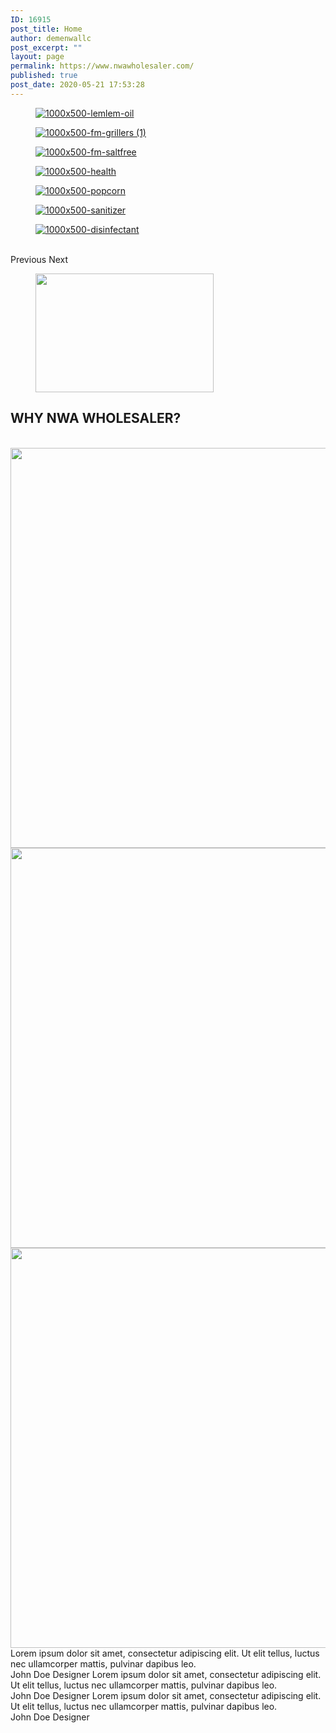 ```yaml
---
ID: 16915
post_title: Home
author: demenwallc
post_excerpt: ""
layout: page
permalink: https://www.nwawholesaler.com/
published: true
post_date: 2020-05-21 17:53:28
---
```

<a data-elementor-open-lightbox="yes" data-elementor-lightbox-slideshow="0e6edce" data-elementor-lightbox-title="1000x500-lemlem-oil" href="https://www.nwawholesaler.com/wp-content/uploads/2020/05/1000x500-lemlem-oil.jpg"><figure><img src="https://www.nwawholesaler.com/wp-content/uploads/2020/05/1000x500-lemlem-oil.jpg" alt="1000x500-lemlem-oil" /></figure></a><a data-elementor-open-lightbox="yes" data-elementor-lightbox-slideshow="0e6edce" data-elementor-lightbox-title="1000x500-fm-grillers (1)" href="https://www.nwawholesaler.com/wp-content/uploads/2020/05/1000x500-fm-grillers-1.jpg"><figure><img src="https://www.nwawholesaler.com/wp-content/uploads/2020/05/1000x500-fm-grillers-1.jpg" alt="1000x500-fm-grillers (1)" /></figure></a><a data-elementor-open-lightbox="yes" data-elementor-lightbox-slideshow="0e6edce" data-elementor-lightbox-title="1000x500-fm-saltfree" href="https://www.nwawholesaler.com/wp-content/uploads/2020/05/1000x500-fm-saltfree.jpg"><figure><img src="https://www.nwawholesaler.com/wp-content/uploads/2020/05/1000x500-fm-saltfree.jpg" alt="1000x500-fm-saltfree" /></figure></a><a data-elementor-open-lightbox="yes" data-elementor-lightbox-slideshow="0e6edce" data-elementor-lightbox-title="1000x500-health" href="https://www.nwawholesaler.com/wp-content/uploads/2020/05/1000x500-health.jpg"><figure><img src="https://www.nwawholesaler.com/wp-content/uploads/2020/05/1000x500-health.jpg" alt="1000x500-health" /></figure></a><a data-elementor-open-lightbox="yes" data-elementor-lightbox-slideshow="0e6edce" data-elementor-lightbox-title="1000x500-popcorn" href="https://www.nwawholesaler.com/wp-content/uploads/2020/05/1000x500-popcorn.jpg"><figure><img src="https://www.nwawholesaler.com/wp-content/uploads/2020/05/1000x500-popcorn.jpg" alt="1000x500-popcorn" /></figure></a><a data-elementor-open-lightbox="yes" data-elementor-lightbox-slideshow="0e6edce" data-elementor-lightbox-title="1000x500-sanitizer" href="https://www.nwawholesaler.com/wp-content/uploads/2020/05/1000x500-sanitizer.jpg"><figure><img src="https://www.nwawholesaler.com/wp-content/uploads/2020/05/1000x500-sanitizer.jpg" alt="1000x500-sanitizer" /></figure></a><a data-elementor-open-lightbox="yes" data-elementor-lightbox-slideshow="0e6edce" data-elementor-lightbox-title="1000x500-disinfectant" href="https://www.nwawholesaler.com/wp-content/uploads/2020/05/1000x500-disinfectant.jpg"><figure><img src="https://www.nwawholesaler.com/wp-content/uploads/2020/05/1000x500-disinfectant.jpg" alt="1000x500-disinfectant" /></figure></a>			
						Previous
						Next
			<figure class='gallery-item'>
				<a data-elementor-open-lightbox="yes" data-elementor-lightbox-slideshow="5f5cca6" data-elementor-lightbox-title="banner1" href='https://www.nwawholesaler.com/wp-content/uploads/2020/05/banner1.png'><img width="285" height="190" src="https://www.nwawholesaler.com/wp-content/uploads/2020/05/banner1-285x190.png" alt="" /></a>
			</figure>
			<h2>WHY NWA WHOLESALER?</h2>		
										<img width="640" height="640" src="https://www.nwawholesaler.com/wp-content/uploads/2020/05/Boxes.png" alt="" srcset="https://www.nwawholesaler.com/wp-content/uploads/2020/05/Boxes.png 700w, https://www.nwawholesaler.com/wp-content/uploads/2020/05/Boxes-300x300.png 300w, https://www.nwawholesaler.com/wp-content/uploads/2020/05/Boxes-600x600.png 600w, https://www.nwawholesaler.com/wp-content/uploads/2020/05/Boxes-100x100.png 100w, https://www.nwawholesaler.com/wp-content/uploads/2020/05/Boxes-64x64.png 64w" sizes="(max-width: 640px) 100vw, 640px" />											
										<img width="640" height="640" src="https://www.nwawholesaler.com/wp-content/uploads/2020/05/afford.png" alt="" srcset="https://www.nwawholesaler.com/wp-content/uploads/2020/05/afford.png 700w, https://www.nwawholesaler.com/wp-content/uploads/2020/05/afford-300x300.png 300w, https://www.nwawholesaler.com/wp-content/uploads/2020/05/afford-600x600.png 600w, https://www.nwawholesaler.com/wp-content/uploads/2020/05/afford-100x100.png 100w, https://www.nwawholesaler.com/wp-content/uploads/2020/05/afford-64x64.png 64w" sizes="(max-width: 640px) 100vw, 640px" />											
										<img width="640" height="640" src="https://www.nwawholesaler.com/wp-content/uploads/2020/05/wide.png" alt="" srcset="https://www.nwawholesaler.com/wp-content/uploads/2020/05/wide.png 700w, https://www.nwawholesaler.com/wp-content/uploads/2020/05/wide-300x300.png 300w, https://www.nwawholesaler.com/wp-content/uploads/2020/05/wide-600x600.png 600w, https://www.nwawholesaler.com/wp-content/uploads/2020/05/wide-100x100.png 100w, https://www.nwawholesaler.com/wp-content/uploads/2020/05/wide-64x64.png 64w" sizes="(max-width: 640px) 100vw, 640px" />											
							Lorem ipsum dolor sit amet, consectetur adipiscing elit. Ut elit tellus, luctus nec ullamcorper mattis, pulvinar dapibus leo.
							<img src="https://www.nwawholesaler.com/wp-content/plugins/elementor/assets/images/placeholder.png" title="" alt="" />						
														John Doe
																						Designer
							Lorem ipsum dolor sit amet, consectetur adipiscing elit. Ut elit tellus, luctus nec ullamcorper mattis, pulvinar dapibus leo.
							<img src="https://www.nwawholesaler.com/wp-content/plugins/elementor/assets/images/placeholder.png" title="" alt="" />						
														John Doe
																						Designer
							Lorem ipsum dolor sit amet, consectetur adipiscing elit. Ut elit tellus, luctus nec ullamcorper mattis, pulvinar dapibus leo.
							<img src="https://www.nwawholesaler.com/wp-content/plugins/elementor/assets/images/placeholder.png" title="" alt="" />						
														John Doe
																						Designer